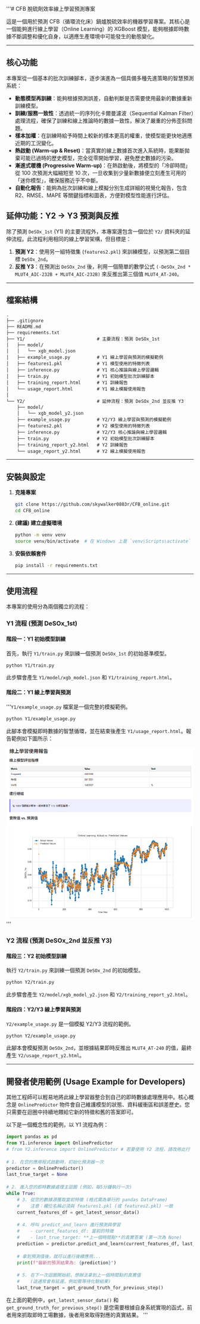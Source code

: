'''# CFB 脫硫劑效率線上學習預測專案

這是一個用於預測 CFB（循環流化床）鍋爐脫硫效率的機器學習專案。其核心是一個能夠進行線上學習（Online Learning）的 XGBoost 模型，能夠根據即時數據不斷調整和優化自身，以適應生產環境中可能發生的動態變化。

---

## 核心功能

本專案從一個基本的批次訓練腳本，逐步演進為一個具備多種先進策略的智慧預測系統：

- **動態模型再訓練**：能夠根據預測誤差，自動判斷是否需要使用最新的數據重新訓練模型。
- **訓練/服務一致性**：透過統一的序列化卡爾曼濾波（Sequential Kalman Filter）處理流程，確保了訓練和線上推論時的數據一致性，解決了嚴重的分佈歪斜問題。
- **樣本加權**：在訓練時給予時間上較新的樣本更高的權重，使模型能更快地適應近期的工況變化。
- **熱啟動 (Warm-up & Reset)**：當真實的線上數據首次進入系統時，能果斷拋棄可能已過時的歷史模型，完全從零開始學習，避免歷史數據的污染。
- **漸進式暖機 (Progressive Warm-up)**：在熱啟動後，將模型的「冷卻時間」從 100 次預測大幅縮短至 10 次，一旦收集到少量新數據便立刻產生可用的「迷你模型」，確保服務近乎不中斷。
- **自動化報告**：能夠為批次訓練和線上模擬分別生成詳細的視覺化報告，包含 R2、RMSE、MAPE 等關鍵指標和圖表，方便對模型性能進行評估。

## 延伸功能：Y2 -> Y3 預測與反推

除了預測 `DeSOx_1st` (Y1) 的主要流程外，本專案還包含一個位於 `Y2/` 資料夾的延伸流程。此流程利用相同的線上學習架構，但目標是：

1.  **預測 Y2**：使用另一組特徵集 (`features2.pkl`) 來訓練模型，以預測第二個目標 `DeSOx_2nd`。
2.  **反推 Y3**：在預測出 `DeSOx_2nd` 後，利用一個簡單的數學公式 `(-DeSOx_2nd * MLUT4_AIC-232B + MLUT4_AIC-232B)` 來反推出第三個值 `MLUT4_AT-240`。

---

## 檔案結構

```
.
├── .gitignore
├── README.md
├── requirements.txt
├── Y1/                           # 主要流程：預測 DeSOx_1st
│   ├── model/
│   │   └── xgb_model.json
│   ├── example_usage.py          # Y1 線上學習與預測的模擬範例
│   ├── features1.pkl             # Y1 模型使用的特徵列表
│   ├── inference.py              # Y1 核心推論與線上學習邏輯
│   ├── train.py                  # Y1 初始模型批次訓練腳本
│   ├── training_report.html      # Y1 訓練報告
│   └── usage_report.html         # Y1 線上模擬使用報告
│
└── Y2/                           # 延伸流程：預測 DeSOx_2nd 並反推 Y3
    ├── model/
    │   └── xgb_model_y2.json
    ├── example_usage.py          # Y2/Y3 線上學習與預測的模擬範例
    ├── features2.pkl             # Y2 模型使用的特徵列表
    ├── inference.py              # Y2/Y3 核心推論與線上學習邏輯
    ├── train.py                  # Y2 初始模型批次訓練腳本
    ├── training_report_y2.html   # Y2 訓練報告
    └── usage_report_y2.html      # Y2 線上模擬使用報告
```

---

## 安裝與設定

1.  **克隆專案**
    ```bash
    git clone https://github.com/skywalker0803r/CFB_online.git
    cd CFB_online
    ```

2.  **(建議) 建立虛擬環境**
    ```bash
    python -m venv venv
    source venv/bin/activate  # 在 Windows 上是 `venv\Scripts\activate`
    ```

3.  **安裝依賴套件**
    ```bash
    pip install -r requirements.txt
    ```

---

## 使用流程

本專案的使用分為兩個獨立的流程：

### Y1 流程 (預測 DeSOx_1st)

#### 階段一：Y1 初始模型訓練

首先，執行 `Y1/train.py` 來訓練一個預測 `DeSOx_1st` 的初始基準模型。

```bash
python Y1/train.py
```

此步驟會產生 `Y1/model/xgb_model.json` 和 `Y1/training_report.html`。

#### 階段二：Y1 線上學習與預測

'''`Y1/example_usage.py` 檔案是一個完整的模擬範例。

```bash
python Y1/example_usage.py
```

此腳本會模擬即時數據的智慧循環，並在結束後產生 `Y1/usage_report.html`。報告範例如下圖所示：

![線上學習報告範例](img/online_report.png)
'''

### Y2 流程 (預測 DeSOx_2nd 並反推 Y3)

#### 階段三：Y2 初始模型訓練

執行 `Y2/train.py` 來訓練一個預測 `DeSOx_2nd` 的初始模型。

```bash
python Y2/train.py
```

此步驟會產生 `Y2/model/xgb_model_y2.json` 和 `Y2/training_report_y2.html`。

#### 階段四：Y2/Y3 線上學習與預測

`Y2/example_usage.py` 是一個模擬 Y2/Y3 流程的範例。

```bash
python Y2/example_usage.py
```

此腳本會模擬預測 `DeSOx_2nd`，並根據結果即時反推出 `MLUT4_AT-240` 的值，最終產生 `Y2/usage_report_y2.html`。

---

## 開發者使用範例 (Usage Example for Developers)

其他工程師可以輕易地將此線上學習器整合到自己的即時數據處理應用中。核心概念是 `OnlinePredictor` 物件會自己維護模型的狀態、資料緩衝區和誤差歷史。您只需要在迴圈中持續地餵給它新的特徵和舊的答案即可。

以下是一個概念性的範例，以 Y1 流程為例：

```python
import pandas as pd
from Y1.inference import OnlinePredictor
# from Y2.inference import OnlinePredictor # 若要使用 Y2 流程，請改用此行

# 1. 在您的應用程式啟動時，初始化預測器一次
predictor = OnlinePredictor()
last_true_target = None

# 2. 進入您的即時數據處理主迴圈 (例如，每5分鐘執行一次)
while True:
    # 3. 從您的數據源獲取當前特徵 (格式需為單行的 pandas DataFrame)
    #    注意：欄位名稱必須與 features1.pkl (或 features2.pkl) 一致
    current_features_df = get_latest_sensor_data()

    # 4. 呼叫 predict_and_learn 進行預測與學習
    #    - current_features_df: 當前的特徵
    #    - last_true_target: **上一個時間點**的真實答案 (第一次為 None)
    prediction = predictor.predict_and_learn(current_features_df, last_true_target)

    # 拿到預測值後，就可以進行後續應用...
    print(f"最新的預測結果為: {prediction}")

    # 5. 在下一次迴圈開始前，想辦法拿到上一個時間點的真實值
    #    (這通常會有延遲，例如需等待化驗結果)
    last_true_target = get_ground_truth_for_previous_step()
```

在上面的範例中，`get_latest_sensor_data()` 和 `get_ground_truth_for_previous_step()` 是您需要根據自身系統實現的函式，前者用來抓取即時工場數據，後者用來取得對應的真實結果。
'''